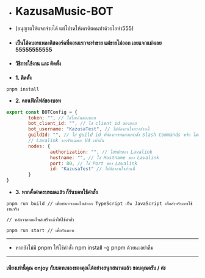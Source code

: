 - # KazusaMusic-BOT
- (อนุญาตให้แจกจ่ายได้ แต่โปรดให้เครดิตคนทำด้วยไอห่า555)

- #### เป็นโค้ดบอทเพลงดิสคอร์ดที่ตอนแรกจะทำขาย แต่ขายไม่ออก เลยแจกแม่งเลย 55555555555

- #### วิธีการใช้งาน และ ติดตั้ง

- **1. ติดตั้ง**
```base
pnpm install
```

- **2. คอนฟิกไฟล์ของบอท**
```javascript
export const BOTConfig = {
        token: "", // ใส่โทเค้นของบอท
        bot_client_id: "", // ใส่ client id ของบอท
        bot_username: "KazusaTest", // ไม่ต้องสนใจตรงส่วนนี้
        guildId: "", // ใส่ guild id ที่ต้องการทดสอบคำสั่ง Slash Commands หรือ ไม่ต้องใส่ก็ได้
        // Lavalink รองรับเฉพาะ V4 เท่านั้น
        nodes: {
                authorization: "", // ใส่รหัสของ Lavalink 
                hostname: "", // ใส่ Hostname ของ Lavalink
                port: 80, // ใส่ Port ของ Lavalink
                id: "KazusaTest" // ไม่ต้องสนใจส่วนนี้
        }
}
```

- **3. หากตั้งค่าครบหมดแล้ว ก็รันบอทใช้คำสั่ง**
```base
pnpm run build // เพื่อทำการคอมไพล์จาก TypeScript เป็น JavaScript เพื่อสำหรับการใช้งานจริง

// หลักจากคอมไพล์เสร็จแล้วให้ใช้คำสั่ง

pnpm run start // เพื่อรันบอท
```

---
- หากยังไม่มี pnpm ให้ใช้คำสั่ง npm install -g pnpm ด้วยนะอย่าลืม
---

#### เพียงเท่านี้คุณ enjoy กับบอทเพลงของคุณได้อย่างสนุกสนานแล้ว ขอบคุณครับ / ค่ะ
